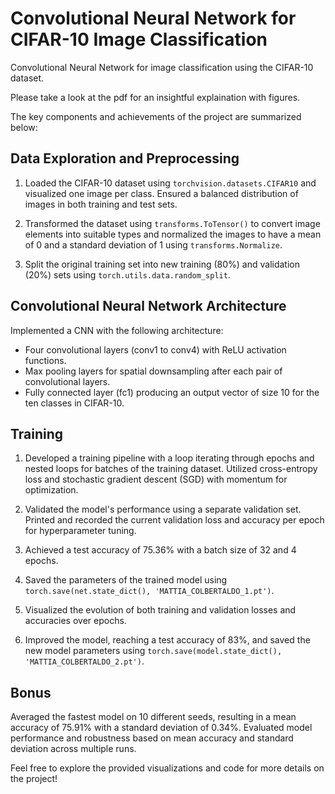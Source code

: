 # Convolutional Neural Network for CIFAR-10 Image Classification
Convolutional Neural Network for image classification using the CIFAR-10 dataset.

Please take a look at the pdf for an insightful explaination with figures.


The key components and achievements of the project are summarized below:

## Data Exploration and Preprocessing

1. Loaded the CIFAR-10 dataset using `torchvision.datasets.CIFAR10` and visualized one image per class. Ensured a balanced distribution of images in both training and test sets.

2. Transformed the dataset using `transforms.ToTensor()` to convert image elements into suitable types and normalized the images to have a mean of 0 and a standard deviation of 1 using `transforms.Normalize`.

3. Split the original training set into new training (80%) and validation (20%) sets using `torch.utils.data.random_split`.

## Convolutional Neural Network Architecture

Implemented a CNN with the following architecture:

- Four convolutional layers (conv1 to conv4) with ReLU activation functions.
- Max pooling layers for spatial downsampling after each pair of convolutional layers.
- Fully connected layer (fc1) producing an output vector of size 10 for the ten classes in CIFAR-10.

## Training

1. Developed a training pipeline with a loop iterating through epochs and nested loops for batches of the training dataset. Utilized cross-entropy loss and stochastic gradient descent (SGD) with momentum for optimization.

2. Validated the model's performance using a separate validation set. Printed and recorded the current validation loss and accuracy per epoch for hyperparameter tuning.

3. Achieved a test accuracy of 75.36% with a batch size of 32 and 4 epochs.

4. Saved the parameters of the trained model using `torch.save(net.state_dict(), 'MATTIA_COLBERTALDO_1.pt')`.

5. Visualized the evolution of both training and validation losses and accuracies over epochs.

6. Improved the model, reaching a test accuracy of 83%, and saved the new model parameters using `torch.save(model.state_dict(), 'MATTIA_COLBERTALDO_2.pt')`.

## Bonus

Averaged the fastest model on 10 different seeds, resulting in a mean accuracy of 75.91% with a standard deviation of 0.34%. Evaluated model performance and robustness based on mean accuracy and standard deviation across multiple runs.


Feel free to explore the provided visualizations and code for more details on the project!
